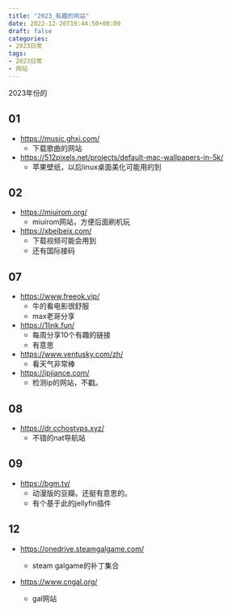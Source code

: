 ```yaml
---
title: "2023_有趣的网站"
date: 2022-12-26T19:44:50+08:00
draft: false
categories:
- 2023日常
tags:
- 2023日常
- 网站
---
```


2023年份的

## 01
- https://music.ghxi.com/
	- 下载歌曲的网站
- https://512pixels.net/projects/default-mac-wallpapers-in-5k/
	- 苹果壁纸，以后linux桌面美化可能用的到


## 02 

- https://miuirom.org/
	- miuirom网站，方便后面刷机玩
- https://xbeibeix.com/
	- 下载视频可能会用到
	- 还有国际接码

## 07

- https://www.freeok.vip/
	- 牛的看电影很舒服
	- max老哥分享
- https://1link.fun/
	- 每周分享10个有趣的链接
	- 有意思
- https://www.ventusky.com/zh/
	- 看天气非常棒
- https://ipjiance.com/
	- 检测ip的网站，不戳。

## 08
- https://dr.cchostvps.xyz/
	- 不错的nat导航站


## 09

- https://bgm.tv/
	- 动漫版的豆瓣。还挺有意思的。
	- 有个基于此的jellyfin插件

## 12

- https://onedrive.steamgalgame.com/
	- steam galgame的补丁集合


- https://www.cngal.org/
	- gal网站
